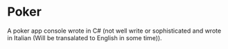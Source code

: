 # Poker
A poker app console wrote in C# (not well write or sophisticated and wrote in Italian (Will be transalated to English in some time)).
